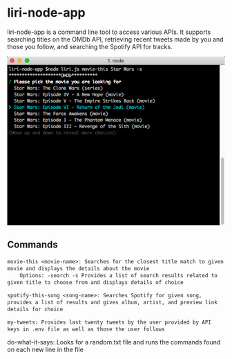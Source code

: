 # liri-node-app

liri-node-app is a command line tool to access various APIs. It supports searching titles on the OMDb API, retrieving recent tweets made by you and those you follow, and searching the Spotify API for tracks.

![Movie Search Example](screenshots/example1.png)

## Commands

```
movie-this <movie-name>: Searches for the closest title match to given movie and displays the details about the movie
	Options: -search -s Provides a list of search results related to given title to choose from and displays details of choice
```
```
spotify-this-song <song-name>: Searches Spotify for given song, provides a list of results and gives album, artist, and preview link details for choice
```
```
my-tweets: Provides last twenty tweets by the user provided by API keys in .env file as well as those the user follows
```
do-what-it-says: Looks for a random.txt file and runs the commands found on each new line in the file
```
